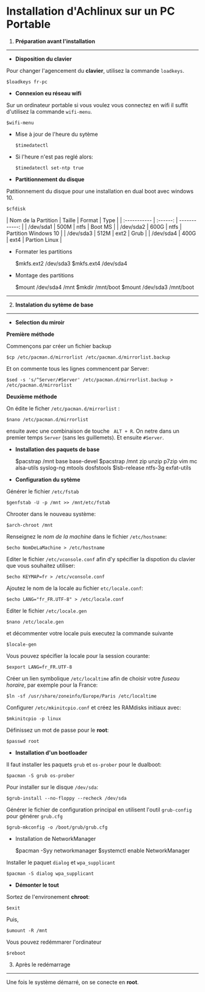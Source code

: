 # Installation d'Achlinux sur un PC Portable

1. __Préparation avant l'installation__
-----------------------------------

 * __Disposition du clavier__


Pour changer l'agencement du __clavier__, utilisez la commande `loadkeys`.

    $loadkeys fr-pc
* __Connexion eu réseau wifi__

Sur un ordinateur portable si vous voulez vous connectez en wifi il suffit d'utilisez la commande `wifi-menu`.

    $wifi-menu
    

* Mise à jour de l'heure du sytème
    
    `$timedatectl`
    

* Si l'heure n'est pas reglé alors:

    `$timedatectl set-ntp true`
 
* __Partitionnement du disque__

Patitionnement du disque pour une installation en dual boot avec windows 10.

    $cfdisk
    

| Nom de la Partition | Taille | Format | Type |
| :----------- | :------: | ------------: |
| /dev/sda1 | 500M | ntfs | Boot MS |
| /dev/sda2 | 600G | ntfs | Partition Windows 10 |
| /dev/sda3 | 512M | ext2 | Grub |
| /dev/sda4 | 400G | ext4 | Partion Linux |
* Formater les partitions


    $mkfs.ext2 /dev/sda3
    $mkfs.ext4 /dev/sda4

* Montage des partitions


    $mount /dev/sda4 /mnt
    $mkdir /mnt/boot
    $mount /dev/sda3 /mnt/boot

****

2. __Instalation du sytème de base__
-------------------------------------


* __Selection du miroir__

__Première méthode__

Commençons par créer un fichier backup


    $cp /etc/pacman.d/mirrorlist /etc/pacman.d/mirrorlist.backup

Et on commente tous les lignes commencent par Server:

    $sed -s 's/^Server/#Server' /etc/pacman.d/mirrorlist.backup > /etc/pacman.d/mirrorlist

__Deuxième méthode__

On édite le ficher `/etc/pacman.d/mirrorlist` :

    $nano /etc/pacman.d/mirrorlist

ensuite avec une combinaison de touche ` ALT + R`. On netre dans un premier temps `Server` (sans les guillemets). Et ensuite `#Server`.

* __Installation des paquets de base__


    $pacstrap /mnt base base-devel
    $pacstrap /mnt zip unzip p7zip vim mc alsa-utils syslog-ng mtools dosfstools
    $lsb-release ntfs-3g exfat-utils

* __Configuration du sytème__

Générer le fichier `/etc/fstab`

    $genfstab -U -p /mnt >> /mnt/etc/fstab

Chrooter dans le nouveau système:

    $arch-chroot /mnt

Renseignez le _nom de la machine_ dans le fichier `/etc/hostname`:

    $echo NomDeLaMachine > /etc/hostname

Editer le fichier `/etc/vconsole.conf` afin d'y spécifier la dispotion du clavier que vous souhaitez utiliser:

    $echo KEYMAP=fr > /etc/vconsole.conf

Ajoutez le nom de la locale au fichier `etc/locale.conf`:

    $echo LANG="fr_FR.UTF-8" > /etc/locale.conf
Editer le fichier `/etc/locale.gen`

    $nano /etc/locale.gen
et décommenter votre locale puis executez la commande suivante

    $locale-gen
Vous pouvez spécifier la locale pour la session courante:

    $export LANG=fr_FR.UTF-8
Créer un lien symbolique `/etc/localtime` afin de choisir votre _fuseau horaire_, par exemple pour la France:

    $ln -sf /usr/share/zoneinfo/Europe/Paris /etc/localtime
Configurer `/etc/mkinitcpio.conf` et créez les RAMdisks initiaux avec:

    $mkinitcpio -p linux

Définissez un mot de passe pour le __root__:

    $passwd root
* __Installation d'un bootloader__

Il faut installer les paquets `grub` et `os-prober` pour le dualboot:

    $pacman -S grub os-prober
Pour installer sur le disque `/dev/sda`:

    $grub-install --no-floppy --recheck /dev/sda
Générer le fichier de configuration principal en utilisent l'outil `grub-config` pour générer `grub.cfg`

    $grub-mkconfig -o /boot/grub/grub.cfg

* Installation de NetworkManager


    $pacman -Syy networkmanager
    $systemctl enable NetworkManager
    
Installer le paquet `dialog` et `wpa_supplicant`

    $pacman -S dialog wpa_supplicant

* __Démonter le tout__

Sortez de l'environement __chroot__:

    $exit
Puis,

    $umount -R /mnt
Vous pouvez redémmarer l'ordinateur

    $reboot

3. Après le redémarrage
-------------------------
Une fois le système démarré, on se conecte en __root__.
